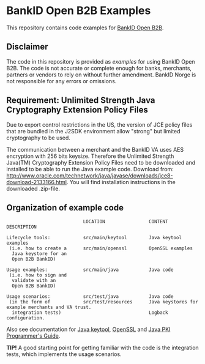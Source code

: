 # BankID Open B2B Examples

This repository contains code examples for [BankID Open B2B](https://confluence.bankidnorge.no/confluence/display/DEVPUB/BankID+Open+B2B).

## Disclaimer
The code in this repository is provided as _examples_ for using BankID Open B2B. The code is not accurate or complete enough for banks, merchants, partners or vendors to rely on without further amendment. BankID Norge is not responsible for any errors or omissions.

## Requirement: Unlimited Strength Java Cryptography Extension Policy Files
Due to export control restrictions in the US, the version of JCE policy files that are bundled in the J2SDK environment allow "strong" but limited cryptography to be used.

The communication between a merchant and the BankID VA uses AES encryption with 256 bits keysize. Therefore the Unlimited Strength Java(TM) Cryptography Extension Policy Files need to be downloaded and installed to be able to run the Java example code. Download from: http://www.oracle.com/technetwork/java/javase/downloads/jce8-download-2133166.html. You will find installation instructions in the downloaded .zip-file.

## Organization of example code
                                LOCATION                CONTENT DESCRIPTION

    Lifecycle tools:            src/main/keytool        Java keytool examples
     (i.e. how to create a      src/main/openssl        OpenSSL examples
      Java keystore for an
      Open B2B BankID)

    Usage examples:             src/main/java           Java code
     (i.e. how to sign and
      validate with an
      Open B2B BankID)

    Usage scenarios:            src/test/java           Java code
     (in the form of            src/test/resources      Java keystores for example merchants and VA trust.
      integration tests)                                Logback configuration.

Also see documentation for [Java keytool](https://docs.oracle.com/javase/8/docs/technotes/tools/unix/keytool.html), [OpenSSL](https://www.openssl.org/) and [Java PKI Programmer's Guide](https://docs.oracle.com/javase/8/docs/technotes/guides/security/certpath/CertPathProgGuide.html).

**TIP!** A good starting point for getting familiar with the code is the integration tests, which implements the usage scenarios.